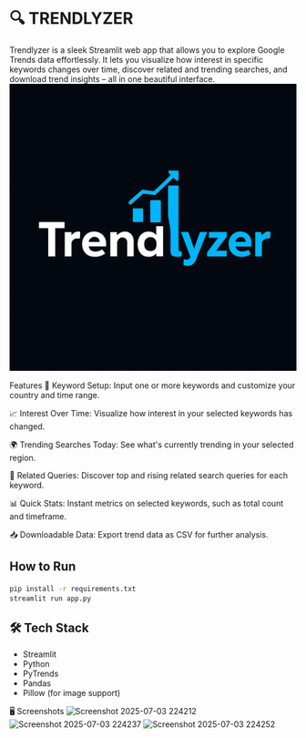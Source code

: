  # 🔍 TRENDLYZER

Trendlyzer is a sleek Streamlit web app that allows you to explore Google Trends data effortlessly. It lets you visualize how interest in specific keywords changes over time, discover related and trending searches, and download trend insights – all in one beautiful interface.
![Trendlyzer Logo](logo.png)

Features
🔑 Keyword Setup: Input one or more keywords and customize your country and time range.

📈 Interest Over Time: Visualize how interest in your selected keywords has changed.

🌍 Trending Searches Today: See what's currently trending in your selected region.

🔎 Related Queries: Discover top and rising related search queries for each keyword.

📊 Quick Stats: Instant metrics on selected keywords, such as total count and timeframe.

📥 Downloadable Data: Export trend data as CSV for further analysis.

##  How to Run

```bash
pip install -r requirements.txt
streamlit run app.py
```
## 🛠️ Tech Stack

- Streamlit
- Python
- PyTrends
- Pandas
- Pillow (for image support)
  
🖥️ Screenshots
![Screenshot 2025-07-03 224212](https://github.com/user-attachments/assets/05896984-2423-48e0-a0e0-4f1c18d94d58)
![Screenshot 2025-07-03 224237](https://github.com/user-attachments/assets/da79acc8-1604-48a1-8492-951bbc019f8d)
![Screenshot 2025-07-03 224252](https://github.com/user-attachments/assets/21837079-129d-45b8-8453-68d900526691)

